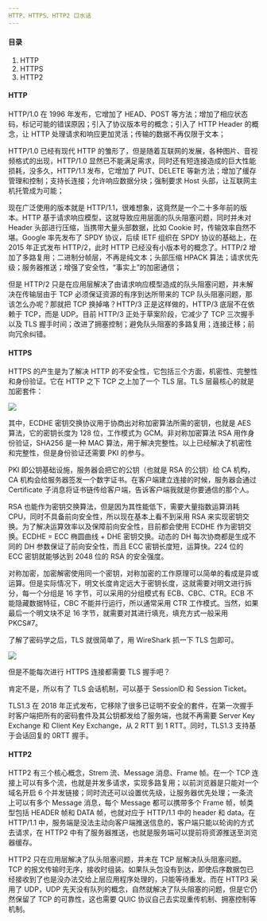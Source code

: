 ```yaml
---
HTTP、HTTPS、HTTP2 口水话
---
```


#### 目录

1. HTTP
2. HTTPS
3. HTTP2

#### HTTP

HTTP/1.0 在 1996 年发布，它增加了 HEAD、POST 等方法；增加了相应状态码，标记可能的错误原因；引入了协议版本号的概念；引入了 HTTP Header 的概念，让 HTTP 处理请求和响应更加灵活；传输的数据不再仅限于文本；

HTTP/1.0 已经有现代 HTTP 的雏形了，但是随着互联网的发展，各种图片、音视频格式的出现，HTTP/1.0 显然已不能满足需求，同时还有短连接造成的巨大性能损耗，没多久，HTTP/1.1 发布，它增加了 PUT、DELETE 等新方法；增加了缓存管理和控制；支持长连接；允许响应数据分块；强制要求 Host 头部，让互联网主机托管成为可能；

现在广泛使用的版本就是 HTTP/1.1，很难想象，这竟然是一个二十多年前的版本。HTTP 基于请求响应模型，这就导致应用层面的队头阻塞问题，同时并未对 Header 头部进行压缩，当携带大量头部数据，比如 Cookie 时，传输效率自然不堪。Google 率先发布了 SPDY 协议，后续 IETF 组织在 SPDY 协议的基础上，在 2015 年正式发布 HTTP/2，此时 HTTP 已经没有小版本号的概念了。HTTP/2 增加了多路复用；二进制分帧层，不再是纯文本；头部压缩 HPACK 算法；请求优先级；服务器推送；增强了安全性，“事实上”的加密通信；

但是 HTTP/2 只是在应用层解决了由请求响应模型造成的队头阻塞问题，并未解决在传输层由于 TCP 必须保证资源的有序到达所带来的 TCP 队头阻塞问题，那该怎么办呢？那就把 TCP 换掉咯？HTTP/3 正是这样做的，HTTP/3 底层不在依赖于 TCP，而是 UDP。目前 HTTP/3 正处于草案阶段，它减少了 TCP 三次握手以及 TLS 握手时间；改进了拥塞控制；避免队头阻塞的多路复用；连接迁移；前向冗余纠错。

#### HTTPS

HTTPS 的产生是为了解决 HTTP 的不安全性，它包括三个方面，机密性、完整性和身份验证。它在 HTTP 之下 TCP 之上加了一个 TLS 层。TLS 层最核心的就是加密套件：

![](https://i.loli.net/2019/12/25/lXIRgqPwK8AYWa7.png)

其中，ECDHE 密钥交换协议用于协商出对称加密算法所需的密钥，也就是 AES 算法，它的密钥长度为 128 位，工作模式为 GCM。非对称加密算法 RSA 用作身份验证，SHA256 是一种 MAC 算法，用于解决完整性。以上已经解决了机密性和完整性，但是身份验证还需要 PKI 的参与。

PKI 即公钥基础设施，服务器会把它的公钥（也就是 RSA 的公钥）给 CA 机构，CA 机构会给服务器签发一个数字证书。在客户端建立连接的时候，服务器会通过 Certificate 子消息将证书链传给客户端，告诉客户端我就是你要通信的那个人。

RSA 也能作为密钥交换算法，但是因为其性能低下，需要大量指数运算消耗 CPU，同时不具备前向安全性，所以现在基本上看不到采用 RSA 来实现密钥交换。为了解决运算效率以及保障前向安全性，目前都会使用 ECDHE 作为密钥交换。ECDHE = ECC 椭圆曲线 + DHE 密钥交换。动态的 DH 每次协商都是生成不同的 DH 参数保证了前向安全性，而且 ECC 密钥长度短，运算快。224 位的 ECC 密钥就能够达到 2048 位的 RSA 的安全强度。

对称加密，加密解密使用同一个密钥，对称加密的工作原理可以简单的看成是异或运算。但是实际情况下，明文长度肯定远大于密钥长度，这就需要对明文进行拆分，每一个分组是 16 字节，可以采用的分组模式有 ECB、CBC、CTR。ECB 不能隐藏数据特征，CBC 不能并行运行，所以通常采用 CTR 工作模式。当然，如果最后一个明文块不足 16 字节，就需要对其进行填充，填充方式一般采用 PKCS#7。

了解了密码学之后，TLS 就很简单了，用 WireShark 抓一下 TLS 包即可。

![](https://i.loli.net/2019/12/25/zIEy8hkwqCPWAJj.png)

但是不能每次进行 HTTPS 连接都需要 TLS 握手吧？

肯定不是，所以有了 TLS 会话机制，可以基于 SessionID 和  Session Ticket。

TLS1.3 在 2018 年正式发布，它移除了很多已证明不安全的套件，在第一次握手时客户端把所有的密码套件及其公钥都发给了服务端，也就不再需要 Server Key Exchange 和 Client Key Exchange，从 2 RTT 到 1 RTT。同时，TLS1.3 支持基于会话回复的 0RTT 握手。

#### HTTP2

HTTP2 有三个核心概念，Strem 流、Message 消息、Frame 帧。在一个 TCP 连接上可以有多个流，也就是并发多请求，实现多路复用；以前浏览器是只能对一个域名开启 6 个并发链接；同时流还可以设置优先级，让服务器优先处理；一条流上可以有多个 Message 消息，每个 Message 都可以携带多个 Frame 帧，帧类型包括 HEADER 帧和 DATA 帧，也就对应于 HTTP/1.1 中的 header 和 data。在 HTTP/1.1 中，服务端是没法主动向客户端推送信息的，客户端只能以轮询的方式去请求，在 HTTP2 中有了服务器推送，也就是服务端可以提前将资源推送至浏览器缓存。

HTTP2 只在应用层解决了队头阻塞问题，并未在 TCP 层解决队头阻塞问题。TCP 的报文传输时无序，接收时组装。如果队头包没有到达，即使后序数据包已经接收到了也是没办法交给上层应用程序处理的，只能等待重发。而在 HTTP3 采用了 UDP，UDP 先天没有队列的概念，自然就解决了队头阻塞的问题，但是它仍然保留了 TCP 的可靠性，这也需要 QUIC 协议自己去实现重传机制、拥塞控制等机制。

